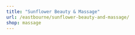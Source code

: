 ```yaml
---
title: "Sunflower Beauty & Massage"
url: /eastbourne/sunflower-beauty-and-massage/
shop: massage
---
```

